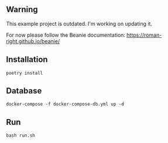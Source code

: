 ## Warning

This example project is outdated. I'm working on updating it. 

For now please follow the Beanie documentation: https://roman-right.github.io/beanie/

## Installation

```shell
poetry install
```

## Database

```shell
docker-compose -f docker-compose-db.yml up -d
```

## Run

```shell
bash run.sh
```